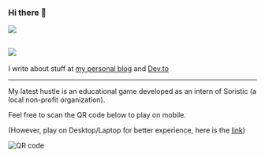 ### Hi there 👋

<!--
**tlylt/tlylt** is a ✨ _special_ ✨ repository because its `README.md` (this file) appears on your GitHub profile.

Here are some ideas to get you started:

- 🔭 I’m currently working on ...
- 🌱 I’m currently learning ...
- 👯 I’m looking to collaborate on ...
- 🤔 I’m looking for help with ...
- 💬 Ask me about ...
- 📫 How to reach me: ...
- 😄 Pronouns: ...
- ⚡ Fun fact: ...
-->
![](https://komarev.com/ghpvc/?username=tlylt&color=green&style=plastic)

<img
align="center"
src="https://github-readme-stats.vercel.app/api/?username=tlylt&theme=dracula"
/>
---
I write about stuff at [my personal blog](https://tlylt.github.io/blog/) and [Dev.to](https://dev.to/tlylt)

---
My latest hustle is an educational game developed as an intern of Soristic (a local non-profit organization).

Feel free to scan the QR code below to play on mobile.

(However, play on Desktop/Laptop for better experience, here is the [link](https://tlylt.github.io/empathy_game_youth/))

![QR code](https://github.com/tlylt/empathy_game_youth/blob/master/assets/images/empathyYouth.png)
